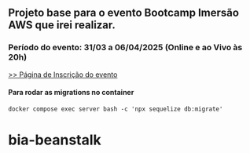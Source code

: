 ## Projeto base para o evento Bootcamp Imersão AWS que irei realizar.

### Período do evento: 31/03 a 06/04/2025 (Online e ao Vivo às 20h)

[>> Página de Inscrição do evento](https://org.imersaoaws.com.br/github/readme)

#### Para rodar as migrations no container ####
```
docker compose exec server bash -c 'npx sequelize db:migrate'
```
# bia-beanstalk
